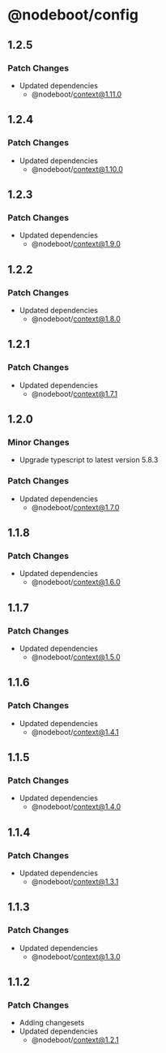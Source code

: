# @nodeboot/config

## 1.2.5

### Patch Changes

-   Updated dependencies
    -   @nodeboot/context@1.11.0

## 1.2.4

### Patch Changes

-   Updated dependencies
    -   @nodeboot/context@1.10.0

## 1.2.3

### Patch Changes

-   Updated dependencies
    -   @nodeboot/context@1.9.0

## 1.2.2

### Patch Changes

-   Updated dependencies
    -   @nodeboot/context@1.8.0

## 1.2.1

### Patch Changes

-   Updated dependencies
    -   @nodeboot/context@1.7.1

## 1.2.0

### Minor Changes

-   Upgrade typescript to latest version 5.8.3

### Patch Changes

-   Updated dependencies
    -   @nodeboot/context@1.7.0

## 1.1.8

### Patch Changes

-   Updated dependencies
    -   @nodeboot/context@1.6.0

## 1.1.7

### Patch Changes

-   Updated dependencies
    -   @nodeboot/context@1.5.0

## 1.1.6

### Patch Changes

-   Updated dependencies
    -   @nodeboot/context@1.4.1

## 1.1.5

### Patch Changes

-   Updated dependencies
    -   @nodeboot/context@1.4.0

## 1.1.4

### Patch Changes

-   Updated dependencies
    -   @nodeboot/context@1.3.1

## 1.1.3

### Patch Changes

-   Updated dependencies
    -   @nodeboot/context@1.3.0

## 1.1.2

### Patch Changes

-   Adding changesets
-   Updated dependencies
    -   @nodeboot/context@1.2.1
